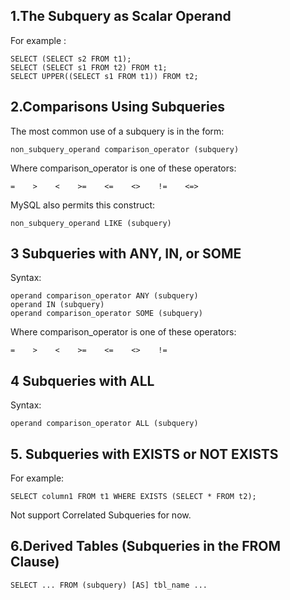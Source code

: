 ## 1.The Subquery as Scalar Operand
For example :  

    SELECT (SELECT s2 FROM t1);  
    SELECT (SELECT s1 FROM t2) FROM t1;  
    SELECT UPPER((SELECT s1 FROM t1)) FROM t2;  

 

## 2.Comparisons Using Subqueries
The most common use of a subquery is in the form:

	non_subquery_operand comparison_operator (subquery)

Where comparison_operator is one of these operators:

	=    >    <    >=    <=    <>    !=    <=>

MySQL also permits this construct:

	non_subquery_operand LIKE (subquery)

## 3 Subqueries with ANY, IN, or SOME
Syntax:

	operand comparison_operator ANY (subquery)
	operand IN (subquery)
	operand comparison_operator SOME (subquery)

 

Where comparison_operator is one of these operators:

	=    >    <    >=    <=    <>    !=

## 4 Subqueries with ALL
Syntax:

	operand comparison_operator ALL (subquery)

## 5. Subqueries with EXISTS or NOT EXISTS
For example:

	SELECT column1 FROM t1 WHERE EXISTS (SELECT * FROM t2);

Not support Correlated Subqueries for now.

 

## 6.Derived Tables (Subqueries in the FROM Clause)

	SELECT ... FROM (subquery) [AS] tbl_name ...